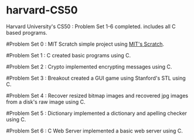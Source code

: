 # harvard-CS50
Harvard University's CS50 : Problem Set 1-6 completed.
includes all C based programs.

#Problem Set 0 : MIT Scratch
simple project using [MIT's Scratch](https://scratch.mit.edu/).

#Problem Set 1 : C
created basic programs using C.

#Problem Set 2 : Crypto
implemented encrypting messages using C.

#Problem Set 3 : Breakout
created a GUI game using Stanford's STL using C.

#Problem Set 4 : Recover
resized bitmap images and recovered jpg images from a disk's raw image using C.

#Problem Set 5 : Dictionary
implemented a dictionary and apelling checker using C.

#Problem Set 6 : C Web Server
implemented a basic web server using C.